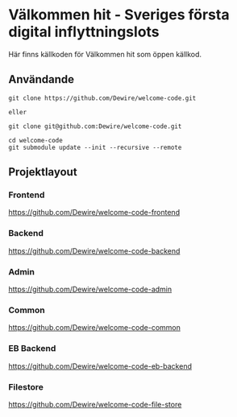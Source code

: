 # Välkommen hit - Sveriges första digital inflyttningslots

Här finns källkoden för Välkommen hit som öppen källkod.

## Användande
```
git clone https://github.com/Dewire/welcome-code.git

eller

git clone git@github.com:Dewire/welcome-code.git

cd welcome-code
git submodule update --init --recursive --remote
```
## Projektlayout
### Frontend
https://github.com/Dewire/welcome-code-frontend
### Backend
https://github.com/Dewire/welcome-code-backend
### Admin
https://github.com/Dewire/welcome-code-admin
### Common
https://github.com/Dewire/welcome-code-common
### EB Backend
https://github.com/Dewire/welcome-code-eb-backend
### Filestore
https://github.com/Dewire/welcome-code-file-store
